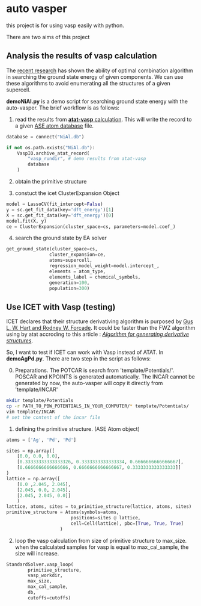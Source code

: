 # auto vasper
this project is for using vasp easily with python. 

There are two aims of this project

## Analysis the results of vasp calculation

The [recent research](https://arxiv.org/abs/2205.09007) has shown the ability of optimal combination algorithm in searching the ground state energy of given components. We can use these algorithms to avoid enumerating all the structures of a given supercell.

**demoNiAl.py** is a demo script for searching ground state energy with the auto-vasper. The brief workflow is as follows:

1. read the results from [**atat-vasp** calculation](https://arxiv.org/pdf/1907.10151.pdf). This will write the record to a given [ASE atom database](https://wiki.fysik.dtu.dk/ase/ase/db/db.html) file.

```py
database = connect("NiAl.db")

if not os.path.exists("NiAl.db"):
    VaspIO.archive_atat_record(
        "vasp_rundir", # demo results from atat-vasp
        database
    )
```

2. obtain the primitive structure

3. constuct the icet ClusterExpansion Object

```py
model = LassoCV(fit_intercept=False)
y = sc.get_fit_data(key='dft_energy')[1]
X = sc.get_fit_data(key='dft_energy')[0]
model.fit(X, y)
ce = ClusterExpansion(cluster_space=cs, parameters=model.coef_)
```

4. search the ground state by EA solver
```py
get_ground_state(cluster_space=cs,
                cluster_expansion=ce,
                atoms=supercell,
                regression_model_weight=model.intercept_,
                elements = atom_type,
                elements_label = chemical_symbols,
                generation=100,
                population=300)
```

## Use ICET with Vasp (testing)

ICET declares that their structure derivativing algorithm is purposed by [Gus L. W. Hart and Rodney W. Forcade](https://icet.materialsmodeling.org/moduleref_icet/tools.html#icet.tools.enumerate_structures). It could be faster than the FWZ algorithm using by atat accroding to this article : [*Algorithm for generating derivative structures*](http://dx.doi.org/10.1103/PhysRevB.77.224115).

So, I want to test if ICET can work with Vasp instead of ATAT. In **demoAgPd.py**. There are two step in the script as follows: 

0. Preparations. The POTCAR is search from 'template/Potentials/'. POSCAR and KPOINTS is generated automatically. The INCAR cannot be generated by now, the auto-vasper will copy it directly from 'template/INCAR'
```sh
mkdir template/Potentials
cp -r PATH_TO_PBW_POTENTIALS_IN_YOUR_COMPUTER/* template/Potentials/
vim template/INCAR
# set the content of the incar file
```

1. defining the primitive structure. (ASE Atom object)
```py
atoms = ['Ag', 'Pd', 'Pd']

sites = np.array([
    [0.0, 0.0, 0.0],
    [0.33333333333333326, 0.3333333333333334, 0.6666666666666667],
    [0.6666666666666666, 0.6666666666666667, 0.3333333333333333]]
)
lattice = np.array([
    [0.0 ,2.045, 2.045], 
    [2.045, 0.0, 2.045], 
    [2.045, 2.045, 0.0]]
    )
lattice, atoms, sites = to_primitive_structure(lattice, atoms, sites)
primitive_structure = Atoms(symbols=atoms,
                        positions=sites @ lattice,
                        cell=Cell(lattice), pbc=[True, True, True]
                    )
```

2. loop the vasp calculation from size of primitive structure to max_size. when the calculated samples for vasp is equal to max_cal_sample, the size will increase. 
   
```py
StandardSolver.vasp_loop(
        primitive_structure, 
        vasp_workdir, 
        max_size, 
        max_cal_sample, 
        db,
        cutoffs=cutoffs)
```

